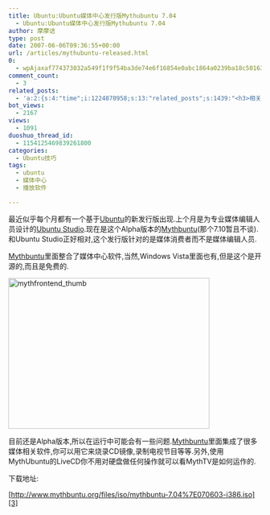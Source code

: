 ```yaml
---
title: Ubuntu:Ubuntu媒体中心发行版Mythubuntu 7.04
  - Ubuntu:Ubuntu媒体中心发行版Mythubuntu 7.04
author: 摩摩诘
type: post
date: 2007-06-06T09:36:55+00:00
url: /articles/mythubuntu-released.html
0:
  - wpAjaxaf774373032a549f1f9f54ba3de74e6f16854e0abc1864a0239ba18c501637f99d3e97527ea1cf226fcd4897b59aa09b
comment_count:
  - 3
related_posts:
  - 'a:2:{s:4:"time";i:1224870958;s:13:"related_posts";s:1439:"<h3>相关日志</h3><ul class="related_post"><li><a href="http://www.digglife.cn/articles/ubuntu-windows-xp-vista-firefox-profile.html" title="Ubuntu,Windows Vista和XP共享Firefox配置文件">Ubuntu,Windows Vista和XP共享Firefox配置文件</a></li><li><a href="http://www.digglife.cn/articles/add-compiz-fusion-stackswitch.html" title="Compiz Fusion新特效Stackswitch">Compiz Fusion新特效Stackswitch</a></li><li><a href="http://www.digglife.cn/articles/how-to-install-kde40-in-ubuntu.html" title="如何在Ubuntu 7.10下安装KDE 4.0">如何在Ubuntu 7.10下安装KDE 4.0</a></li><li><a href="http://www.digglife.cn/articles/ubuntu-countdown.html" title="宣传Ubuntu:在你的博客上加上Ubuntu倒计时">宣传Ubuntu:在你的博客上加上Ubuntu倒计时</a></li><li><a href="http://www.digglife.cn/articles/ubuntu-emagazine-full-circle-5.html" title="Ubuntu电子杂志《Full Circle》第5期上线">Ubuntu电子杂志《Full Circle》第5期上线</a></li><li><a href="http://www.digglife.cn/articles/install-compiz-fusion-and-trouble-shooting-part2-2.html" title="Ubuntu Compiz Fusion安装和常见问题解决 Part.2">Ubuntu Compiz Fusion安装和常见问题解决 Part.2</a></li><li><a href="http://www.digglife.cn/articles/install-compiz-fusion-and-trouble-shooting-part1-2.html" title="Ubuntu Compiz Fusion安装和常见问题解决 Part.1">Ubuntu Compiz Fusion安装和常见问题解决 Part.1</a></li></ul>";}'
bot_views:
  - 2167
views:
  - 1091
duoshuo_thread_id:
  - 1154125469839261800
categories:
  - Ubuntu技巧
tags:
  - ubuntu
  - 媒体中心
  - 播放软件

---
```

最近似乎每个月都有一个基于<a target="_blank" href="http://www.ubuntu.org.cn">Ubuntu</a>的新发行版出现.上个月是为专业媒体编辑人员设计的[Ubuntu Studio][1].现在是这个Alpha版本的[Mythbuntu][2](那个7.10暂且不谈).和Ubuntu Studio正好相对,这个发行版针对的是媒体消费者而不是媒体编辑人员.
  
[Mythbuntu][2]里面整合了媒体中心软件,当然,Windows Vista里面也有,但是这个是开源的,而且是免费的.

<a atomicselection="true" href="https://www.digglife.net/wp-content/uploads/3/379/2007/06/mythfrontend-thumb.png"><img width="400" src="http://digglife.qiniudn.com/wp-content/uploads/3/379/2007/06/mythfrontend-thumb-thumb.png" alt="mythfrontend_thumb" height="300" /></a>

目前还是Alpha版本,所以在运行中可能会有一些问题.[Mythbuntu][2]里面集成了很多媒体相关软件,你可以用它来烧录CD镜像,录制电视节目等等.另外,使用MythUbuntu的LiveCD你不用对硬盘做任何操作就可以看MythTV是如何运作的.

下载地址:

[http://www.mythbuntu.org/files/iso/mythbuntu-7.04%7E070603-i386.iso][3]

 [1]: http://www.downloadsquad.com/2007/05/11/ubuntu-studio-released/
 [2]: http://www.mythbuntu.org/node/10
 [3]: http://www.mythbuntu.org/files/iso/mythbuntu-7.04%7E070603-i386.iso "http://www.mythbuntu.org/files/iso/mythbuntu-7.04%7E070603-i386.iso"